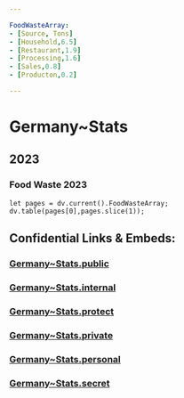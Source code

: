 ```yaml
---

FoodWasteArray:
- [Source, Tons]
- [Household,6.5]
- [Restaurant,1.9]
- [Processing,1.6]
- [Sales,0.8]
- [Producton,0.2]

---
```


# Germany~Stats

## 2023
### Food Waste 2023 


```dataviewjs
let pages = dv.current().FoodWasteArray;
dv.table(pages[0],pages.slice(1));
```


## Confidential Links & Embeds: 

### [Germany~Stats.public](/_public/\Earth\Continent\Europe\Europe~Central\GermanyGermany~Stats.public.md) 

### [Germany~Stats.internal](/_internal/\Earth\Continent\Europe\Europe~Central\GermanyGermany~Stats.internal.md) 

### [Germany~Stats.protect](/_protect/\Earth\Continent\Europe\Europe~Central\GermanyGermany~Stats.protect.md) 

### [Germany~Stats.private](/_private/\Earth\Continent\Europe\Europe~Central\GermanyGermany~Stats.private.md) 

### [Germany~Stats.personal](/_personal/\Earth\Continent\Europe\Europe~Central\GermanyGermany~Stats.personal.md) 

### [Germany~Stats.secret](/_secret/\Earth\Continent\Europe\Europe~Central\GermanyGermany~Stats.secret.md)

